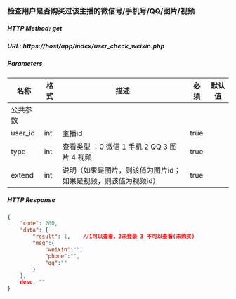 ### 检查用户是否购买过该主播的微信号/手机号/QQ/图片/视频

##### HTTP Method: get
##### URL: https://host/app/index/user_check_weixin.php

#####  Parameters
名称|格式|描述|必须|默认值
---|---|---|---|---
公共参数||||
user_id|int|主播id|true|
type|int|查看类型 ：0 微信 1 手机 2 QQ 3 图片 4 视频|true|
extend|int|说明（如果是图片，则该值为图片id；如果是视频，则该值为视频id）|true|
##### HTTP Response
```json
{
    "code": 200,
    "data": {
        "result": 1,    //1可以查看，2未登录 3 不可以查看(未购买)
        "msg":{
            "weixin":"",
            "phone":"",
            "qq":""
        }
    },
    desc: ""
}
